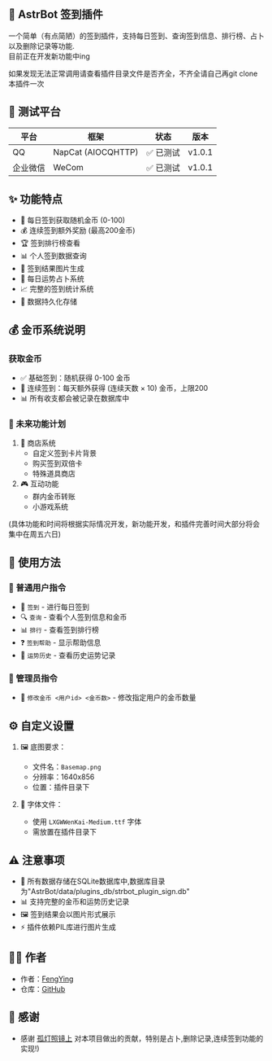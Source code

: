 ## 📝 AstrBot 签到插件

一个简单（有点简陋）的签到插件，支持每日签到、查询签到信息、排行榜、占卜以及删除记录等功能.  
目前正在开发新功能中ing


如果发现无法正常调用请查看插件目录文件是否齐全，不齐全请自己再git clone本插件一次

## 🧪 测试平台

| 平台     | 框架           | 状态     | 版本     |
| -------- | -------------- | -------- | -------- |
| QQ       | NapCat (AIOCQHTTP) | ✅ 已测试 | v1.0.1 |
| 企业微信 | WeCom          | ✅ 已测试 | v1.0.1 |

## ✨ 功能特点

- 🎯 每日签到获取随机金币 (0-100)
- 💰 连续签到额外奖励 (最高200金币)
- 🏆 签到排行榜查看
- 📊 个人签到数据查询
- 🎨 签到结果图片生成
- 🔮 每日运势占卜系统
- 📈 完整的签到统计系统
- 💾 数据持久化存储

## 💰 金币系统说明

### 获取金币

- ✅ 基础签到：随机获得 0-100 金币
- 🔄 连续签到：每天额外获得 (连续天数 × 10) 金币，上限200
- 📊 所有收支都会被记录在数据库中

### 🚀 未来功能计划

1. 🏪 商店系统
   - 自定义签到卡片背景
   - 购买签到双倍卡
   - 特殊道具商店
2. 🎮 互动功能
   - 群内金币转账
   - 小游戏系统

(具体功能和时间将根据实际情况开发，新功能开发，和插件完善时间大部分将会集中在周五六日)

## 📖 使用方法

### 👥 普通用户指令

- 📝 `签到` - 进行每日签到
- 🔍 `查询` - 查看个人签到信息和金币
- 📊 `排行` - 查看签到排行榜
- ❓ `签到帮助` - 显示帮助信息
- 🔮 `运势历史` - 查看历史运势记录

### 👑 管理员指令

- 💎 `修改金币 <用户id> <金币数>` - 修改指定用户的金币数量

## ⚙️ 自定义设置

1.  🖼️ 底图要求：
    -   文件名：`Basemap.png`
    -   分辨率：1640x856
    -   位置：插件目录下

2.  📝 字体文件：
    -   使用 `LXGWWenKai-Medium.ttf` 字体
    -   需放置在插件目录下

## ⚠️ 注意事项

- 💾 所有数据存储在SQLite数据库中,数据库目录为"AstrBot/data/plugins_db/strbot_plugin_sign.db"
- 📊 支持完整的金币和运势历史记录
- 🖼️ 签到结果会以图片形式展示
- ⚡ 插件依赖PIL库进行图片生成

## 👨‍💻 作者

-   作者：[FengYing](https://github.com/FengYing1314/)
-   仓库：[GitHub](https://github.com/FengYing1314/astrbot_plugin_sign)

## 🤝 感谢

- 感谢 [孤灯照镜上](https://github.com/Gorden-86) 对本项目做出的贡献，特别是占卜,删除记录,连续签到功能的实现!)
